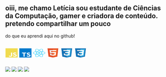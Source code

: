 ## oiii, me chamo Letícia sou estudante de Ciências da Computação, gamer e criadora de conteúdo. pretendo compartilhar um pouco
do que eu aprendi aqui no github!


<div style="display: inline_block"><br>
    <img align="center" alt="lele-Js" height="30" width="40"
        src="https://raw.githubusercontent.com/devicons/devicon/master/icons/javascript/javascript-plain.svg">
    <img align="center" alt="lele-Ts" height="30" width="40"
        src="https://raw.githubusercontent.com/devicons/devicon/master/icons/typescript/typescript-plain.svg">
    <img align="center" alt="lele-React" height="30" width="40"
        src="https://raw.githubusercontent.com/devicons/devicon/master/icons/react/react-original.svg">
    <img align="center" alt="lele-HTML" height="30" width="40"
        src="https://raw.githubusercontent.com/devicons/devicon/master/icons/html5/html5-original.svg">
    <img align="center" alt="lele-CSS" height="30" width="40"
        src="https://raw.githubusercontent.com/devicons/devicon/master/icons/css3/css3-original.svg">
    <img align="center" alt="lele-Python" height="30" width="40"
        src="https://raw.githubusercontent.com/devicons/devicon/master/icons/css3/css3-original.svg">

    


</div>

##

<div>
    <a href="https://instagram.com/letmchd" target="_blank"><img
            src="https://img.shields.io/badge/-Instagram-%23E4405F?style=for-the-badge&logo=instagram&logoColor=white"
            target="_blank"></a>
    <a href="https://www.twitch.tv/itsmelett" target="_blank"><img
            src="https://img.shields.io/badge/Twitch-9146FF?style=for-the-badge&logo=twitch&logoColor=white"
            target="_blank"></a>
    <a href="https://discord.gg/jqY4vwWmyv" target="_blank"><img
            src="https://img.shields.io/badge/Discord-7289DA?style=for-the-badge&logo=discord&logoColor=white"
            target="_blank"></a>
    <a href="mailto:letpmachado@gmail.com"><img
            src="https://img.shields.io/badge/-Gmail-%23333?style=for-the-badge&logo=gmail&logoColor=white"
            target="_blank"></a>


</div>
